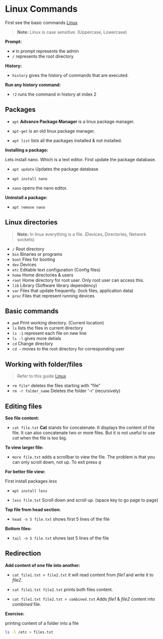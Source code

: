 # Linux Commands

First see the basic commands [Linux](/Terminal/Linux/Readme.md)

> **Note:** Linux is case sensitive. (Uppercase, Lowercase)

**Prompt:**

- `#` in prompt represents the admin
- `/` represents the root directory

**History:**

- `history` gives the history of commands that are executed.

**Run any history command:**

- `!2` runs the command in history at index 2

## Packages

- `apt` **Advance Package Manager** is a linux package manager.
- `apt-get` is an old linux package manager.

- `apt list` lists all the packages installed & not installed.

**Installing a package:**

Lets install nano. Which is a text editor. First update the package database.

- `apt update` Updates the package database

- `apt install nano`

- `nano` opens the nano editor.

**Uninstall a package:**

- `apt remove nano`

## Linux directories

> **Note:** In linux everything is a file. (Devices, Directories, Network sockets)

- `/` Root directory
- `bin` Binaries or programs
- `boot` Files for booting
- `dev` Devices
- `etc` Editable text configuration (Config files)
- `home` Home directories & users
- `root` Home directory for root user. Only root user can access this.
- `lib` Library (Software library dependency)
- `var` Files that update frequently. (lock files, application data)
- `proc` Files that represent running devices

## Basic commands

- `pwd` Print working directory. (Current location)
- `ls` lists the files in current directory
- `ls -1` represent each file on new line
- `ls -l` gives more detials
- `cd` Change directory
- `cd ~` moves to the root directory for corresponding user

## Working with folder/files

> Refer to this guide [Linux](/Terminal/Linux/Readme.md)

- `rm file*` deletes the files starting with "file"
- `rm -r folder_name` Deletes the folder '-r' (recursively)

## Editing files

**See file content:**

- `cat file.txt` **Cat** stands for concatenate. It displays the content of the file. It can also concatenate two or more files. But it is not useful to use *cat* when the file is too big.

**To view larger file:**

- `more file.txt` adds a scrollbar to view the file. The problem is that you can only scroll down, not up. To exit press *q*

**For better file view:**

First install packages *less*

- `apt install less`

- `less file.txt` Scroll down and scroll up. (space key to go page to page)

**Top file from head section:**

- `head -n 5 file.txt` shows first 5 lines of the file

**Bottom files:**

- `tail -n 5 file.txt` shows last 5 lines of the file

## Redirection

**Add content of one file into another:**

- `cat file1.txt > file2.txt` it will read content from *file1* and write it to *file2*.

- `cat file1.txt file2.txt` prints both files content.

- `cat file1.txt file2.txt > combined.txt` Adds *file1* & *file2* content into *combined* file.

**Exercise:**

printing content of a folder into a file

```bash
ls -l /etc > files.txt
```
